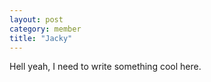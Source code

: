 ```yaml
---
layout: post
category: member
title: "Jacky"
---
```



Hell yeah, I need to write something cool here.
